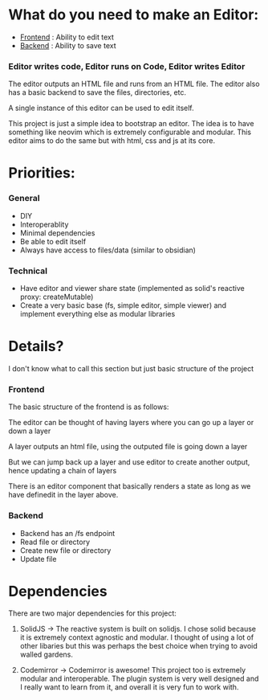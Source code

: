 # What do you need to make an Editor:
- [Frontend](#frontend) : Ability to edit text
- [Backend](#backend) : Ability to save text

### Editor writes code, Editor runs on Code, Editor writes Editor
The editor outputs an HTML file and runs from an HTML file. The editor also has a basic backend to save the files, directories, etc. 

A single instance of this editor can be used to edit itself.

This project is just a simple idea to bootstrap an editor. The idea is to have something like neovim which is extremely configurable and modular. This editor aims to do the same but with html, css and js at its core. 


# Priorities:

### General
- DIY
- Interoperablity
- Minimal dependencies
- Be able to edit itself
- Always have access to files/data (similar to obsidian)

### Technical
- Have editor and viewer share state (implemented as solid's reactive proxy: createMutable)
- Create a very basic base (fs, simple editor, simple viewer) and implement everything else as modular libraries

# Details?
I don't know what to call this section but just basic structure of the project

### Frontend
The basic structure of the frontend is as follows:

The editor can be thought of having layers where you can go up a layer or down a layer

A layer outputs an html file, using the outputed file is going down a layer

But we can jump back up a layer and use editor to create another output, hence updating a chain of layers

There is an editor component that basically renders a state as long as we have definedit in the layer above.


### Backend
- Backend has an /fs endpoint
- Read file or directory
- Create new file or directory
- Update file

# Dependencies
There are two major dependencies for this project:

1. SolidJS -> The reactive system is built on solidjs. I chose solid because it is extremely context agnostic and modular. I thought of using a lot of other libaries but this was perhaps the best choice when trying to avoid walled gardens.

2. Codemirror -> Codemirror is awesome! This project too is extremely modular and interoperable. The plugin system is very well designed and I really want to learn from it, and overall it is very fun to work with.
